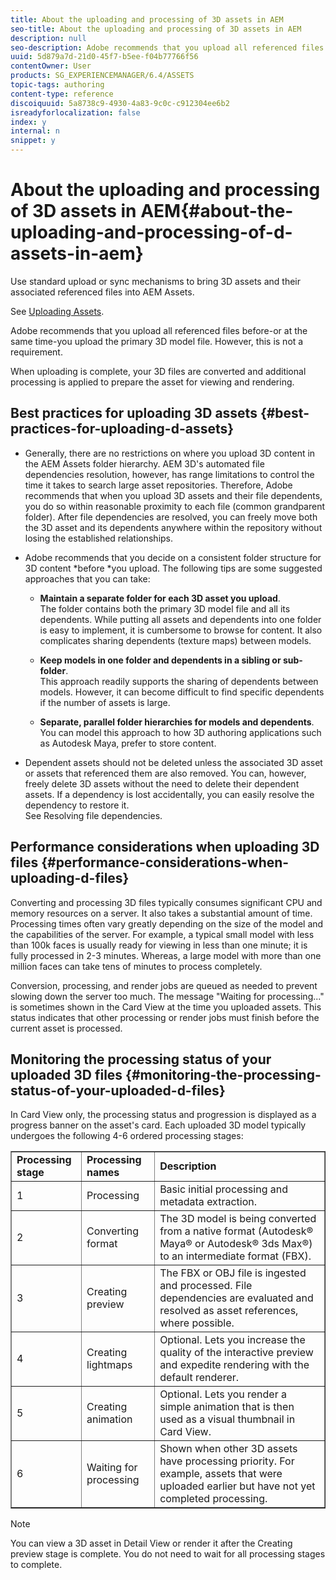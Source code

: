 ```yaml
---
title: About the uploading and processing of 3D assets in AEM
seo-title: About the uploading and processing of 3D assets in AEM
description: null
seo-description: Adobe recommends that you upload all referenced files before–or at the same time–you upload the primary 3D model file. When uploading is complete, your 3D files are converted and additional processing is applied to prepare the asset for viewing and rendering.
uuid: 5d879a7d-21d0-45f7-b5ee-f04b77766f56
contentOwner: User
products: SG_EXPERIENCEMANAGER/6.4/ASSETS
topic-tags: authoring
content-type: reference
discoiquuid: 5a8738c9-4930-4a83-9c0c-c912304ee6b2
isreadyforlocalization: false
index: y
internal: n
snippet: y
---
```


# About the uploading and processing of 3D assets in AEM{#about-the-uploading-and-processing-of-d-assets-in-aem}

Use standard upload or sync mechanisms to bring 3D assets and their associated referenced files into AEM Assets.

See [Uploading Assets](../../../assets/using/managing-assets-touch-ui.md#main-pars-title-6).

Adobe recommends that you upload all referenced files before-or at the same time-you upload the primary 3D model file. However, this is not a requirement.

When uploading is complete, your 3D files are converted and additional processing is applied to prepare the asset for viewing and rendering.

## Best practices for uploading 3D assets {#best-practices-for-uploading-d-assets}

* Generally, there are no restrictions on where you upload 3D content in the AEM Assets folder hierarchy. AEM 3D's automated file dependencies resolution, however, has range limitations to control the time it takes to search large asset repositories. Therefore, Adobe recommends that when you upload 3D assets and their file dependents, you do so within reasonable proximity to each file (common grandparent folder). After file dependencies are resolved, you can freely move both the 3D asset and its dependents anywhere within the repository without losing the established relationships.
* Adobe recommends that you decide on a consistent folder structure for 3D content *before *you upload. The following tips are some suggested approaches that you can take:

    * **Maintain a separate folder for each 3D asset you upload**.  
      The folder contains both the primary 3D model file and all its dependents. While putting all assets and dependents into one folder is easy to implement, it is cumbersome to browse for content. It also complicates sharing dependents (texture maps) between models.
    
    * **Keep models in one folder and dependents in a sibling or sub-folder**.  
      This approach readily supports the sharing of dependents between models. However, it can become difficult to find specific dependents if the number of assets is large.
    
    * **Separate, parallel folder hierarchies for models and dependents**.  
      You can model this approach to how 3D authoring applications such as Autodesk Maya, prefer to store content.

* Dependent assets should not be deleted unless the associated 3D asset or assets that referenced them are also removed. You can, however, freely delete 3D assets without the need to delete their dependent assets. If a dependency is lost accidentally, you can easily resolve the dependency to restore it.  
  See Resolving file dependencies.

## Performance considerations when uploading 3D files {#performance-considerations-when-uploading-d-files}

Converting and processing 3D files typically consumes significant CPU and memory resources on a server. It also takes a substantial amount of time. Processing times often vary greatly depending on the size of the model and the capabilities of the server. For example, a typical small model with less than 100k faces is usually ready for viewing in less than one minute; it is fully processed in 2-3 minutes. Whereas, a large model with more than one million faces can take tens of minutes to process completely.

Conversion, processing, and render jobs are queued as needed to prevent slowing down the server too much. The message "Waiting for processing..." is sometimes shown in the Card View at the time you uploaded assets. This status indicates that other processing or render jobs must finish before the current asset is processed.

## Monitoring the processing status of your uploaded 3D files {#monitoring-the-processing-status-of-your-uploaded-d-files}

In Card View only, the processing status and progression is displayed as a progress banner on the asset's card. Each uploaded 3D model typically undergoes the following 4-6 ordered processing stages:

<table border="1" cellpadding="1" cellspacing="0" width="100%"> 
 <tbody> 
  <tr> 
   <td><strong>Processing stage</strong><br /> </td> 
   <td><strong>Processing names</strong></td> 
   <td><strong>Description</strong></td> 
  </tr> 
  <tr> 
   <td>1</td> 
   <td>Processing</td> 
   <td>Basic initial processing and metadata extraction.</td> 
  </tr> 
  <tr> 
   <td>2</td> 
   <td>Converting format</td> 
   <td>The 3D model is being converted from a native format (Autodesk® Maya® or Autodesk® 3ds Max®) to an intermediate format (FBX).</td> 
  </tr> 
  <tr> 
   <td>3</td> 
   <td>Creating preview</td> 
   <td>The FBX or OBJ file is ingested and processed. File dependencies are evaluated and resolved as asset references, where possible.</td> 
  </tr> 
  <tr> 
   <td>4</td> 
   <td>Creating lightmaps</td> 
   <td>Optional. Lets you increase the quality of the interactive preview and expedite rendering with the default renderer.</td> 
  </tr> 
  <tr> 
   <td>5</td> 
   <td>Creating animation</td> 
   <td>Optional. Lets you render a simple animation that is then used as a visual thumbnail in Card View.</td> 
  </tr> 
  <tr> 
   <td>6</td> 
   <td>Waiting for processing</td> 
   <td>Shown when other 3D assets have processing priority. For example, assets that were uploaded earlier but have not yet completed processing.</td> 
  </tr> 
 </tbody> 
</table>

>[!NOTE]
>
>You can view a 3D asset in Detail View or render it after the Creating preview stage is complete. You do not need to wait for all processing stages to complete.

